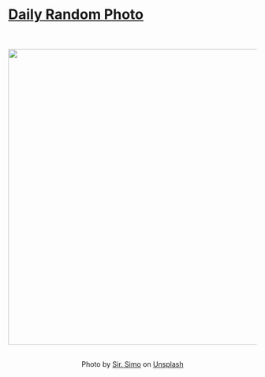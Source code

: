 # [Daily Random Photo](https://www.dailyrandomphoto.com/)

<div align="center">
  <br>
  <br>
  <a href="https://www.dailyrandomphoto.com/p/2023/2023-09-13/"><img src="https://images.unsplash.com/photo-1693137160532-8cb75d295d49?crop=entropy&cs=tinysrgb&fit=max&fm=jpg&ixid=M3w3NzUwOHwwfDF8cmFuZG9tfHx8fHx8fHx8MTY5NDU2NDg5Nnw&ixlib=rb-4.0.3&q=80&w=1080" width="600px"></a>
  <br>
  <br>
  <p class="has-text-grey">Photo by <a href="https://unsplash.com/@sirsimo?utm_source=Daily%20Random%20Photo&amp;utm_medium=referral" target="_blank" rel="noopener noreferrer">Sir. Simo</a> on <a href="https://unsplash.com/photos/a-pink-flower-in-the-middle-of-a-road-BqjfbCAqIUM?utm_source=Daily%20Random%20Photo&amp;utm_medium=referral" target="_blank" rel="noopener noreferrer">Unsplash</a></p>
</div>
